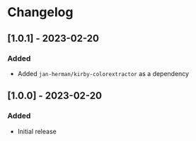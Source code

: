 # Changelog

## [1.0.1] - 2023-02-20
### Added
- Added `jan-herman/kirby-colorextractor` as a dependency


## [1.0.0] - 2023-02-20
### Added
- Initial release
